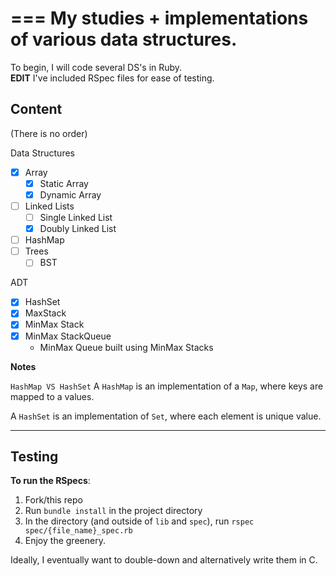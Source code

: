 ===
My studies + implementations of various data structures.
===

To begin, I will code several DS's in Ruby.<br>
**EDIT** I've included RSpec files for ease of testing.<br>

## Content
(There is no order)<br>

Data Structures
- [x] Array
  - [x] Static Array
  - [x] Dynamic Array
- [ ] Linked Lists
  - [ ] Single Linked List
  - [x] Doubly Linked List
- [ ] HashMap
- [ ] Trees
  - [ ] BST

ADT
- [x] HashSet
- [x] MaxStack
- [x] MinMax Stack
- [x] MinMax StackQueue
  - MinMax Queue built using MinMax Stacks

**Notes**

`HashMap VS HashSet`
A `HashMap` is an implementation of a `Map`, where keys are mapped to a values.

A `HashSet` is an implementation of `Set`, where each element is unique value.


----
## Testing

**To run the RSpecs**:<br>
1) Fork/this repo <br>
2) Run `bundle install` in the project directory <br>
3) In the directory (and outside of `lib` and `spec`), run `rspec spec/{file_name}_spec.rb`<br>
4) Enjoy the greenery.<br>




Ideally, I eventually want to double-down and alternatively write them in C.<br>
